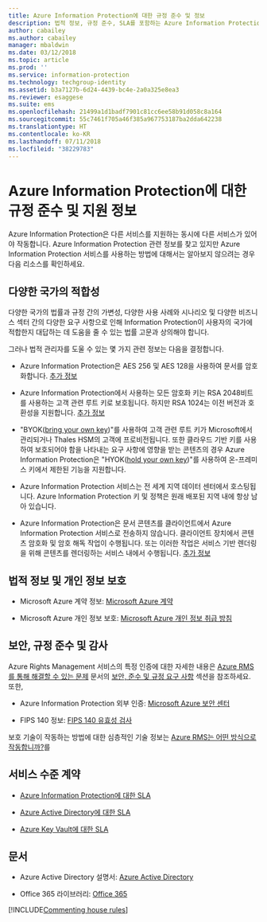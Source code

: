 ```yaml
---
title: Azure Information Protection에 대한 규정 준수 및 정보
description: 법적 정보, 규정 준수, SLA를 포함하는 Azure Information Protection 관련 지원 정보입니다.
author: cabailey
ms.author: cabailey
manager: mbaldwin
ms.date: 03/12/2018
ms.topic: article
ms.prod: ''
ms.service: information-protection
ms.technology: techgroup-identity
ms.assetid: b3a7127b-6d24-4439-bc4e-2a0a325e8ea3
ms.reviewer: esaggese
ms.suite: ems
ms.openlocfilehash: 21499a1d1badf7901c81cc6ee58b91d058c8a164
ms.sourcegitcommit: 55c7461f705a46f385a967753187ba2dda642238
ms.translationtype: HT
ms.contentlocale: ko-KR
ms.lasthandoff: 07/11/2018
ms.locfileid: "38229783"
---
```

# <a name="compliance-and-supporting-information-for-azure-information-protection"></a>Azure Information Protection에 대한 규정 준수 및 지원 정보

Azure Information Protection은 다른 서비스를 지원하는 동시에 다른 서비스가 있어야 작동합니다. Azure Information Protection 관련 정보를 찾고 있지만 Azure Information Protection 서비스를 사용하는 방법에 대해서는 알아보지 않으려는 경우 다음 리소스를 확인하세요.

## <a name="suitability-for-different-countries"></a>다양한 국가의 적합성

다양한 국가의 법률과 규정 간의 가변성, 다양한 사용 사례와 시나리오 및 다양한 비즈니스 섹터 간의 다양한 요구 사항으로 인해 Information Protection이 사용자의 국가에 적합한지 대답하는 데 도움을 줄 수 있는 법률 고문과 상의해야 합니다.

그러나 법적 관리자를 도울 수 있는 몇 가지 관련 정보는 다음을 결정합니다.

- Azure Information Protection은 AES 256 및 AES 128을 사용하여 문서를 암호화합니다. [추가 정보](../understand-explore/how-does-it-work.md#cryptographic-controls-used-by-azure-rms-algorithms-and-key-lengths)

- Azure Information Protection에서 사용하는 모든 암호화 키는 RSA 2048비트를 사용하는 고객 관련 루트 키로 보호됩니다. 하지만 RSA 1024는 이전 버전과 호환성을 지원합니다. [추가 정보](../understand-explore/how-does-it-work.md#cryptographic-controls-used-by-azure-rms-algorithms-and-key-lengths)

- "BYOK([bring your own key](../plan-design/plan-implement-tenant-key.md))"를 사용하여 고객 관련 루트 키가 Microsoft에서 관리되거나 Thales HSM의 고객에 프로비전됩니다. 또한 클라우드 기반 키를 사용하여 보호되어야 함을 나타내는 요구 사항에 영향을 받는 콘텐츠의 경우 Azure Information Protection은 "HYOK([hold your own key](../deploy-use/configure-adrms-restrictions.md))"를 사용하여 온-프레미스 키에서 제한된 기능을 지원합니다.

- Azure Information Protection 서비스는 전 세계 지역 데이터 센터에서 호스팅됩니다. Azure Information Protection 키 및 정책은 원래 배포된 지역 내에 항상 남아 있습니다.
 
- Azure Information Protection은 문서 콘텐츠를 클라이언트에서 Azure Information Protection 서비스로 전송하지 않습니다. 클라이언트 장치에서 콘텐츠 암호화 및 암호 해독 작업이 수행됩니다. 또는 이러한 작업은 서비스 기반 렌더링을 위해 콘텐츠를 렌더링하는 서비스 내에서 수행됩니다. [추가 정보](../understand-explore/how-does-it-work.md)

## <a name="legal-and-privacy"></a>법적 정보 및 개인 정보 보호

- Microsoft Azure 계약 정보: [Microsoft Azure 계약](http://azure.microsoft.com/support/legal/subscription-agreement/)

- Microsoft Azure 개인 정보 보호: [Microsoft Azure 개인 정보 취급 방침](http://azure.microsoft.com/support/legal/privacy-statement/)

## <a name="security-compliance-and-auditing"></a>보안, 규정 준수 및 감사

Azure Rights Management 서비스의 특정 인증에 대한 자세한 내용은 [Azure RMS를 통해 해결할 수 있는 문제](../understand-explore/azure-rms-problems-it-solves.md) 문서의 [보안, 준수 및 규정 요구 사항](../understand-explore/azure-rms-problems-it-solves.md#security-compliance-and-regulatory-requirements) 섹션을 참조하세요. 또한,

- Azure Information Protection 외부 인증: [Microsoft Azure 보안 센터](http://azure.microsoft.com/support/trust-center/)

- FIPS 140 정보: [FIPS 140 유효성 검사](https://technet.microsoft.com/library/security/cc750357.aspx)

보호 기술이 작동하는 방법에 대한 심층적인 기술 정보는 [Azure RMS는 어떤 방식으로 작동합니까?](../understand-explore/how-does-it-work.md)를 

## <a name="service-level-agreements"></a>서비스 수준 계약

- [Azure Information Protection에 대한 SLA](https://azure.microsoft.com/support/legal/sla/information-protection/v1_0/)

- [Azure Active Directory에 대한 SLA](https://azure.microsoft.com/support/legal/sla/active-directory/v1_0/)

- [Azure Key Vault에 대한 SLA](https://azure.microsoft.com/support/legal/sla/key-vault/v1_0/)

## <a name="documentation"></a>문서

- Azure Active Directory 설명서: [Azure Active Directory](/active-directory/)

- Office 365 라이브러리: [Office 365](http://technet.microsoft.com/library/dn127064%28v=office.14%29.aspx)

[!INCLUDE[Commenting house rules](../includes/houserules.md)]
